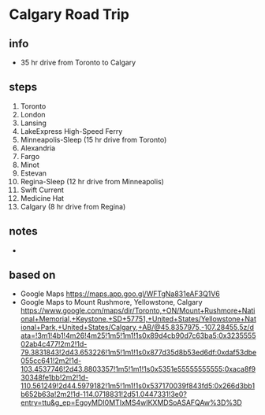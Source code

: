 # Calgary Road Trip  

## info  
* 35 hr drive from Toronto to Calgary

## steps  
1. Toronto
2. London
3. Lansing
4. LakeExpress High-Speed Ferry
5. Minneapolis-Sleep (15 hr drive from Toronto) 
6. Alexandria
7. Fargo
8. Minot
9. Estevan
10. Regina-Sleep (12 hr drive from Minneapolis)
11. Swift Current
12. Medicine Hat
13. Calgary (8 hr drive from Regina) 

## notes  
*  

## based on  
*  Google Maps https://maps.app.goo.gl/WFTgNa831eAF3Q1V6 
*  Google Maps to Mount Rushmore, Yellowstone, Calgary https://www.google.com/maps/dir/Toronto,+ON/Mount+Rushmore+National+Memorial,+Keystone,+SD+57751,+United+States/Yellowstone+National+Park,+United+States/Calgary,+AB/@45.8357975,-107.28455,5z/data=!3m1!4b1!4m26!4m25!1m5!1m1!1s0x89d4cb90d7c63ba5:0x323555502ab4c477!2m2!1d-79.3831843!2d43.653226!1m5!1m1!1s0x877d35d8b53ed6df:0xdaf53dbe055cc641!2m2!1d-103.4537746!2d43.8803357!1m5!1m1!1s0x5351e55555555555:0xaca8f930348fe1bb!2m2!1d-110.561249!2d44.5979182!1m5!1m1!1s0x537170039f843fd5:0x266d3bb1b652b63a!2m2!1d-114.0718831!2d51.0447331!3e0?entry=ttu&g_ep=EgoyMDI0MTIxMS4wIKXMDSoASAFQAw%3D%3D 

